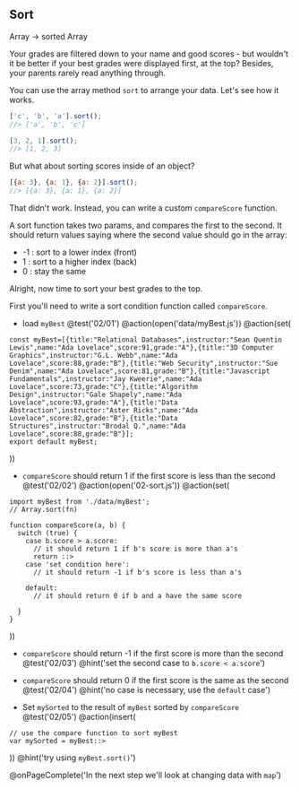 ## Sort
Array -> sorted Array

Your grades are filtered down to your name and good scores - but wouldn't it be better if your best grades were displayed first, at the top? Besides, your parents rarely read anything through.

You can use the array method `sort` to arrange your data. Let's see how it works.

```js
['c', 'b', 'a'].sort();
//> ['a', 'b', 'c']

[3, 2, 1].sort();
//> [1, 2, 3]
```

But what about sorting scores inside of an object?

```js
[{a: 3}, {a: 1}, {a: 2}].sort();
//> [{a: 3}, {a: 1}, {a: 2}]
```

That didn't work. Instead, you can write a custom `compareScore` function.

A sort function takes two params, and compares the first to the second. It should return values saying where the second value should go in the array:

  * -1 : sort to a lower index (front)
  * 1 : sort to a higher index (back)
  * 0 : stay the same

Alright, now time to sort your best grades to the top.

First you'll need to write a sort condition function called `compareScore`.

+ load `myBest`
@test('02/01')
@action(open('data/myBest.js'))
@action(set(
```
const myBest=[{title:"Relational Databases",instructor:"Sean Quentin Lewis",name:"Ada Lovelace",score:91,grade:"A"},{title:"3D Computer Graphics",instructor:"G.L. Webb",name:"Ada Lovelace",score:88,grade:"B"},{title:"Web Security",instructor:"Sue Denim",name:"Ada Lovelace",score:81,grade:"B"},{title:"Javascript Fundamentals",instructor:"Jay Kweerie",name:"Ada Lovelace",score:73,grade:"C"},{title:"Algorithm Design",instructor:"Gale Shapely",name:"Ada Lovelace",score:93,grade:"A"},{title:"Data Abstraction",instructor:"Aster Ricks",name:"Ada Lovelace",score:82,grade:"B"},{title:"Data Structures",instructor:"Brodal Q.",name:"Ada Lovelace",score:88,grade:"B"}];
export default myBest;
```
))

+ `compareScore` should return 1 if the first score is less than the second
@test('02/02')
@action(open('02-sort.js'))
@action(set(
```
import myBest from './data/myBest';
// Array.sort(fn)

function compareScore(a, b) {
  switch (true) {
    case b.score > a.score:
      // it should return 1 if b's score is more than a's
      return ::>
    case 'set condition here':
      // it should return -1 if b's score is less than a's

    default:
      // it should return 0 if b and a have the same score

  }
}
```
))
+ `compareScore` should return -1 if the first score is more than the second
@test('02/03')
@hint('set the second case to `b.score < a.score`')

+ `compareScore` should return 0 if the first score is the same as the second
@test('02/04')
@hint('no case is necessary, use the `default` case')

+ Set `mySorted` to the result of `myBest` sorted by `compareScore`
@test('02/05')
@action(insert(
```
// use the compare function to sort myBest
var mySorted = myBest::>
```
))
@hint('try using `myBest.sort()`')

@onPageComplete('In the next step we'll look at changing data with `map`')
